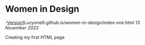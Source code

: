 # Women in Design
-[Version1](https://)Lucyoneill.github.io/women-in-design/index-one.html
*13 November 2023*

Creating my first HTML page